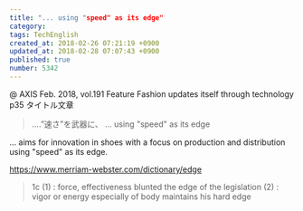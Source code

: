 ```yaml
---
title: "... using "speed" as its edge"
category: 
tags: TechEnglish
created_at: 2018-02-26 07:21:19 +0900
updated_at: 2018-02-28 07:07:43 +0900
published: true
number: 5342
---
```


@ AXIS Feb. 2018, vol.191
Feature Fashion updates itself through technology
p35
タイトル文章

>....”速さ”を武器に、
> ... using "speed" as its edge

... aims for innovation in shoes with a focus on production and distribution using "speed" as its edge.

https://www.merriam-webster.com/dictionary/edge
> 1c (1) : force, effectiveness blunted the edge of the legislation (2) : vigor or energy especially of body 
maintains his hard edge


